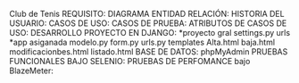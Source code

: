 Club de Tenis
REQUISITO:
DIAGRAMA ENTIDAD RELACIÓN:
HISTORIA DEL USUARIO:
CASOS DE USO:
CASOS DE PRUEBA:
ATRIBUTOS DE CASOS DE USO:
DESARROLLO PROYECTO EN DJANGO: *proyecto gral settings.py urls *app asiganada modelo.py form.py urls.py templates Alta.html baja.html modificacionbes.html listado.html
BASE DE DATOS: phpMyAdmin
PRUEBAS FUNCIONALES BAJO SELENIO:
PRUEBAS DE PERFOMANCE bajo BlazeMeter:
